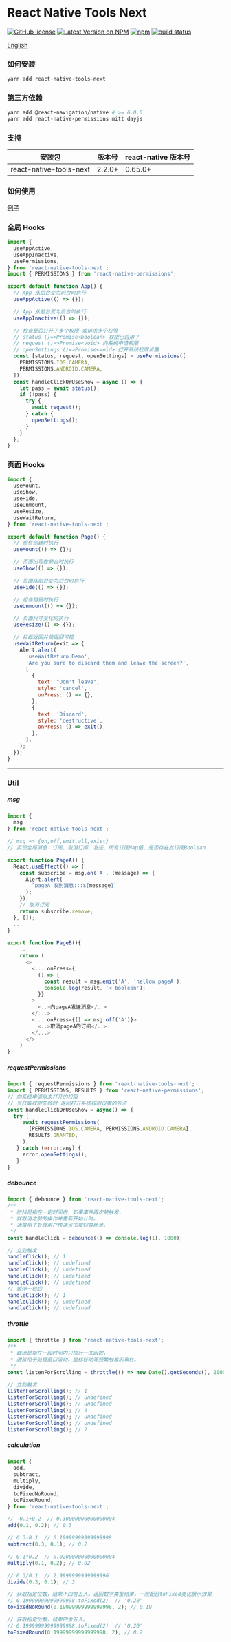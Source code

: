# React Native Tools Next

[![GitHub license](https://img.shields.io/badge/license-MIT-blue.svg)](https://github.com/name-q/react-native-tools-next/blob/master/LICENSE)
[![Latest Version on NPM](https://img.shields.io/npm/v/react-native-tools-next.svg)](https://npmjs.com/package/react-native-tools-next)
[![npm](https://img.shields.io/npm/dt/react-native-tools-next.svg)](https://www.npmjs.com/package/react-native-tools-next)
[![build status](https://github.com/name-q/react-native-tools-next/actions/workflows/test.yml/badge.svg?branch=master)](https://github.com/name-q/react-native-tools-next/actions/workflows/test.yml)

[English](./README.md)

### 如何安装

```sh
yarn add react-native-tools-next
```

### 第三方依赖

```sh
yarn add @react-navigation/native # >= 6.0.0
yarn add react-native-permissions mitt dayjs
```

### 支持

| 安装包                  | 版本号 | react-native 版本号 |
| ----------------------- | ------ | ------------------- |
| react-native-tools-next | 2.2.0+ | 0.65.0+             |

### 如何使用

[例子](https://github.com/Chooin/react-native-tools-next-example)

### 全局 Hooks

```js
import {
  useAppActive,
  useAppInactive,
  usePermissions,
} from 'react-native-tools-next';
import { PERMISSIONS } from 'react-native-permissions';

export default function App() {
  // App 从后台变为前台时执行
  useAppActive(() => {});

  // App 从前台变为后台时执行
  useAppInactive(() => {});

  // 检查是否打开了多个权限 或请求多个权限
  // status ()=>Promise<boolean> 权限已启用？
  // request ()=>Promise<void> 向系统申请权限
  // openSettings ()=>Promise<void> 打开系统权限设置
  const [status, request, openSettings] = usePermissions([
    PERMISSIONS.IOS.CAMERA,
    PERMISSIONS.ANDROID.CAMERA,
  ]);
  const handleClickOrUseShow = async () => {
    let pass = await status();
    if (!pass) {
      try {
        await request();
      } catch {
        openSettings();
      }
    }
  };
}
```

### 页面 Hooks

```js
import {
  useMount,
  useShow,
  useHide,
  useUnmount,
  useResize,
  useWaitReturn,
} from 'react-native-tools-next';

export default function Page() {
  // 组件创建时执行
  useMount(() => {});

  // 页面出现在前台时执行
  useShow(() => {});

  // 页面从前台变为后台时执行
  useHide(() => {});

  // 组件销毁时执行
  useUnmount(() => {});

  // 页面尺寸变化时执行
  useResize(() => {});

  // 拦截返回并使返回可控
  useWaitReturn(exit => {
    Alert.alert(
      'useWaitReturn Demo',
      'Are you sure to discard them and leave the screen?',
      [
        {
          text: "Don't leave",
          style: 'cancel',
          onPress: () => {},
        },
        {
          text: 'Discard',
          style: 'destructive',
          onPress: () => exit(),
        },
      ],
    );
  });
}
```

---

### Util

##### **msg**

```js
import {
  msg
} from 'react-native-tools-next';

// msg => {on,off,emit,all,exist}
// 实现全局消息：订阅、取消订阅、发送、所有订阅Map值、是否存在此订阅Boolean

export function PageA() {
  React.useEffect(() => {
    const subscribe = msg.on('A', (message) => {
      Alert.alert(
        `pageA 收到消息:::${message}`
      );
    });
    // 取消订阅
    return subscribe.remove;
  }, []);
  ...
}

export function PageB(){
    ...
    return (
      <>
        <... onPress={
          () => {
            const result = msg.emit('A', 'hellow pageA');
            console.log(result, '< boolean');
          }}
        >
          <..>向pageA发送消息</..>
        </...>
        <... onPress={() => msg.off('A')}>
          <..>取消pageA的订阅</..>
        </...>
      </>
    )
}
```

##### requestPermissions

```js
import { requestPermissions } from 'react-native-tools-next';
import { PERMISSIONS, RESULTS } from 'react-native-permissions';
// 向系统申请尚未打开的权限
// 当获取权限失败时 返回打开系统权限设置的方法
const handleClickOrUseShow = async() => {
  try {
     await requestPermissions(
       [PERMISSIONS.IOS.CAMERA, PERMISSIONS.ANDROID.CAMERA],
       RESULTS.GRANTED,
     );
   } catch (error:any) {
     error.openSettings();
   }
}
```

##### debounce

```js
import { debounce } from 'react-native-tools-next';
/**
 * 防抖是指在一定时间内，如果事件再次被触发，
 * 就取消之前的操作并重新开始计时。
 * 通常用于处理用户快速点击按钮等场景。
 */
const handleClick = debounce(() => console.log(1), 1000);

// 立刻触发
handleClick(); // 1
handleClick(); // undefined
handleClick(); // undefined
handleClick(); // undefined
handleClick(); // undefined
// 暂停一秒后
handleClick(); // 1
handleClick(); // undefined
handleClick(); // undefined
```

##### throttle

```js
import { throttle } from 'react-native-tools-next';
/**
 * 截流是指在一段时间内只执行一次函数，
 * 通常用于处理窗口滚动、鼠标移动等频繁触发的事件。
 */
const listenForScrolling = throttle(() => new Date().getSeconds(), 2000);

// 立刻触发
listenForScrolling(); // 1
listenForScrolling(); // undefined
listenForScrolling(); // undefined
listenForScrolling(); // 4
listenForScrolling(); // undefined
listenForScrolling(); // undefined
listenForScrolling(); // 7
```

##### calculation

```js
import {
  add,
  subtract,
  multiply,
  divide,
  toFixedNoRound,
  toFixedRound,
} from 'react-native-tools-next';

//  0.1+0.2  // 0.30000000000000004
add(0.1, 0.2); // 0.3

// 0.3-0.1  // 0.19999999999999998
subtract(0.3, 0.1); // 0.2

// 0.1*0.2  // 0.020000000000000004
multiply(0.1, 0.2); // 0.02

// 0.3/0.1  // 2.9999999999999996
divide(0.3, 0.1); // 3

// 获取指定位数，结果不四舍五入。返回数字类型结果，一般配合toFixed美化展示效果
// 0.19999999999999998.toFixed(2)  // '0.20'
toFixedNoRound(0.19999999999999998, 2); // 0.19

// 获取指定位数，结果四舍五入。
// 0.19999999999999998.toFixed(2)  // '0.20'
toFixedRound(0.19999999999999998, 2); // 0.2
```

